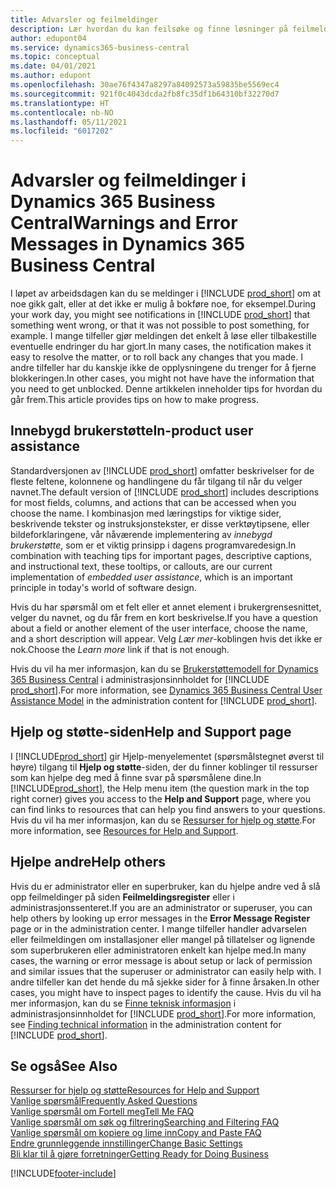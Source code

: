 ```yaml
---
title: Advarsler og feilmeldinger
description: Lær hvordan du kan feilsøke og finne løsninger på feilmeldinger når du arbeider i Business Central.
author: edupont04
ms.service: dynamics365-business-central
ms.topic: conceptual
ms.date: 04/01/2021
ms.author: edupont
ms.openlocfilehash: 30ae76f4347a8297a84092573a59835be5569ec4
ms.sourcegitcommit: 921f0c4043dcda2fb8fc35df1b64310bf32270d7
ms.translationtype: HT
ms.contentlocale: nb-NO
ms.lasthandoff: 05/11/2021
ms.locfileid: "6017202"
---
```

# <a name="warnings-and-error-messages-in-dynamics-365-business-central"></a><span data-ttu-id="b7da5-103">Advarsler og feilmeldinger i Dynamics 365 Business Central</span><span class="sxs-lookup"><span data-stu-id="b7da5-103">Warnings and Error Messages in Dynamics 365 Business Central</span></span>

<span data-ttu-id="b7da5-104">I løpet av arbeidsdagen kan du se meldinger i [!INCLUDE [prod_short](includes/prod_short.md)] om at noe gikk galt, eller at det ikke er mulig å bokføre noe, for eksempel.</span><span class="sxs-lookup"><span data-stu-id="b7da5-104">During your work day, you might see notifications in [!INCLUDE [prod_short](includes/prod_short.md)] that something went wrong, or that it was not possible to post something, for example.</span></span> <span data-ttu-id="b7da5-105">I mange tilfeller gjør meldingen det enkelt å løse eller tilbakestille eventuelle endringer du har gjort.</span><span class="sxs-lookup"><span data-stu-id="b7da5-105">In many cases, the notification makes it easy to resolve the matter, or to roll back any changes that you made.</span></span> <span data-ttu-id="b7da5-106">I andre tilfeller har du kanskje ikke de opplysningene du trenger for å fjerne blokkeringen.</span><span class="sxs-lookup"><span data-stu-id="b7da5-106">In other cases, you might not have have the information that you need to get unblocked.</span></span> <span data-ttu-id="b7da5-107">Denne artikkelen inneholder tips for hvordan du går frem.</span><span class="sxs-lookup"><span data-stu-id="b7da5-107">This article provides tips on how to make progress.</span></span>  

## <a name="in-product-user-assistance"></a><span data-ttu-id="b7da5-108">Innebygd brukerstøtte</span><span class="sxs-lookup"><span data-stu-id="b7da5-108">In-product user assistance</span></span>

<span data-ttu-id="b7da5-109">Standardversjonen av [!INCLUDE [prod_short](includes/prod_short.md)] omfatter beskrivelser for de fleste feltene, kolonnene og handlingene du får tilgang til når du velger navnet.</span><span class="sxs-lookup"><span data-stu-id="b7da5-109">The default version of [!INCLUDE [prod_short](includes/prod_short.md)] includes descriptions for most fields, columns, and actions that can be accessed when you choose the name.</span></span> <span data-ttu-id="b7da5-110">I kombinasjon med læringstips for viktige sider, beskrivende tekster og instruksjonstekster, er disse verktøytipsene, eller bildeforklaringene, vår nåværende implementering av *innebygd brukerstøtte*, som er et viktig prinsipp i dagens programvaredesign.</span><span class="sxs-lookup"><span data-stu-id="b7da5-110">In combination with teaching tips for important pages, descriptive captions, and instructional text, these tooltips, or callouts, are our current implementation of *embedded user assistance*, which is an important principle in today's world of software design.</span></span>  

<span data-ttu-id="b7da5-111">Hvis du har spørsmål om et felt eller et annet element i brukergrensesnittet, velger du navnet, og du får frem en kort beskrivelse.</span><span class="sxs-lookup"><span data-stu-id="b7da5-111">If you have a question about a field or another element of the user interface, choose the name, and a short description will appear.</span></span> <span data-ttu-id="b7da5-112">Velg *Lær mer*-koblingen hvis det ikke er nok.</span><span class="sxs-lookup"><span data-stu-id="b7da5-112">Choose the *Learn more* link if that is not enough.</span></span>  

<span data-ttu-id="b7da5-113">Hvis du vil ha mer informasjon, kan du se [Brukerstøttemodell for Dynamics 365 Business Central](/dynamics365/business-central/dev-itpro/user-assistance) i administrasjonsinnholdet for [!INCLUDE [prod_short](includes/prod_short.md)].</span><span class="sxs-lookup"><span data-stu-id="b7da5-113">For more information, see [Dynamics 365 Business Central User Assistance Model](/dynamics365/business-central/dev-itpro/user-assistance) in the administration content for [!INCLUDE [prod_short](includes/prod_short.md)].</span></span>  

## <a name="help-and-support-page"></a><span data-ttu-id="b7da5-114">Hjelp og støtte-siden</span><span class="sxs-lookup"><span data-stu-id="b7da5-114">Help and Support page</span></span>

<span data-ttu-id="b7da5-115">I [!INCLUDE[prod_short](includes/prod_short.md)] gir Hjelp-menyelementet (spørsmålstegnet øverst til høyre) tilgang til **Hjelp og støtte**-siden, der du finner koblinger til ressurser som kan hjelpe deg med å finne svar på spørsmålene dine.</span><span class="sxs-lookup"><span data-stu-id="b7da5-115">In [!INCLUDE[prod_short](includes/prod_short.md)], the Help menu item (the question mark in the top right corner) gives you access to the **Help and Support** page, where you can find links to resources that can help you find answers to your questions.</span></span> <span data-ttu-id="b7da5-116">Hvis du vil ha mer informasjon, kan du se [Ressurser for hjelp og støtte](product-help-and-support.md).</span><span class="sxs-lookup"><span data-stu-id="b7da5-116">For more information, see [Resources for Help and Support](product-help-and-support.md).</span></span>  

## <a name="help-others"></a><span data-ttu-id="b7da5-117">Hjelpe andre</span><span class="sxs-lookup"><span data-stu-id="b7da5-117">Help others</span></span>

<span data-ttu-id="b7da5-118">Hvis du er administrator eller en superbruker, kan du hjelpe andre ved å slå opp feilmeldinger på siden **Feilmeldingsregister** eller i administrasjonssenteret.</span><span class="sxs-lookup"><span data-stu-id="b7da5-118">If you are an administrator or superuser, you can help others by looking up error messages in the **Error Message Register** page or in the administration center.</span></span> <span data-ttu-id="b7da5-119">I mange tilfeller handler advarselen eller feilmeldingen om installasjoner eller mangel på tillatelser og lignende som superbrukeren eller administratoren enkelt kan hjelpe med.</span><span class="sxs-lookup"><span data-stu-id="b7da5-119">In many cases, the warning or error message is about setup or lack of permission and similar issues that the superuser or administrator can easily help with.</span></span> <span data-ttu-id="b7da5-120">I andre tilfeller kan det hende du må sjekke sider for å finne årsaken.</span><span class="sxs-lookup"><span data-stu-id="b7da5-120">In other cases, you might have to inspect pages to identify the cause.</span></span> <span data-ttu-id="b7da5-121">Hvis du vil ha mer informasjon, kan du se [Finne teknisk informasjon](/dynamics365/business-central/dev-itpro/administration/manage-technical-support#finding-technical-information) i administrasjonsinnholdet for [!INCLUDE [prod_short](includes/prod_short.md)].</span><span class="sxs-lookup"><span data-stu-id="b7da5-121">For more information, see [Finding technical information](/dynamics365/business-central/dev-itpro/administration/manage-technical-support#finding-technical-information) in the administration content for [!INCLUDE [prod_short](includes/prod_short.md)].</span></span>  

## <a name="see-also"></a><span data-ttu-id="b7da5-122">Se også</span><span class="sxs-lookup"><span data-stu-id="b7da5-122">See Also</span></span>

[<span data-ttu-id="b7da5-123">Ressurser for hjelp og støtte</span><span class="sxs-lookup"><span data-stu-id="b7da5-123">Resources for Help and Support</span></span>](product-help-and-support.md)  
[<span data-ttu-id="b7da5-124">Vanlige spørsmål</span><span class="sxs-lookup"><span data-stu-id="b7da5-124">Frequently Asked Questions</span></span>](across-faq.md)  
[<span data-ttu-id="b7da5-125">Vanlige spørsmål om Fortell meg</span><span class="sxs-lookup"><span data-stu-id="b7da5-125">Tell Me FAQ</span></span>](ui-search-faq.md)  
[<span data-ttu-id="b7da5-126">Vanlige spørsmål om søk og filtrering</span><span class="sxs-lookup"><span data-stu-id="b7da5-126">Searching and Filtering FAQ</span></span>](ui-search-filter-faq.yml)  
[<span data-ttu-id="b7da5-127">Vanlige spørsmål om kopiere og lime inn</span><span class="sxs-lookup"><span data-stu-id="b7da5-127">Copy and Paste FAQ</span></span>](faq-copy-paste.yml)  
[<span data-ttu-id="b7da5-128">Endre grunnleggende innstillinger</span><span class="sxs-lookup"><span data-stu-id="b7da5-128">Change Basic Settings</span></span>](ui-change-basic-settings.md)  
[<span data-ttu-id="b7da5-129">Bli klar til å gjøre forretninger</span><span class="sxs-lookup"><span data-stu-id="b7da5-129">Getting Ready for Doing Business</span></span>](ui-get-ready-business.md)  


[!INCLUDE[footer-include](includes/footer-banner.md)]